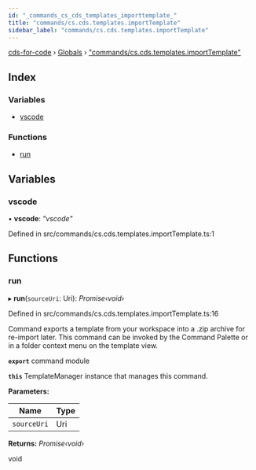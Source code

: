 ```yaml
---
id: "_commands_cs_cds_templates_importtemplate_"
title: "commands/cs.cds.templates.importTemplate"
sidebar_label: "commands/cs.cds.templates.importTemplate"
---
```


[cds-for-code](../index.md) › [Globals](../globals.md) › ["commands/cs.cds.templates.importTemplate"](_commands_cs_cds_templates_importtemplate_.md)

## Index

### Variables

* [vscode](_commands_cs_cds_templates_importtemplate_.md#vscode)

### Functions

* [run](_commands_cs_cds_templates_importtemplate_.md#run)

## Variables

###  vscode

• **vscode**: *"vscode"*

Defined in src/commands/cs.cds.templates.importTemplate.ts:1

## Functions

###  run

▸ **run**(`sourceUri`: Uri): *Promise‹void›*

Defined in src/commands/cs.cds.templates.importTemplate.ts:16

Command exports a template from your workspace into a .zip archive for re-import later.
This command can be invoked by the Command Palette or in a folder context menu on the template view.

**`export`** command module

**`this`** TemplateManager instance that manages this command.

**Parameters:**

Name | Type |
------ | ------ |
`sourceUri` | Uri |

**Returns:** *Promise‹void›*

void
